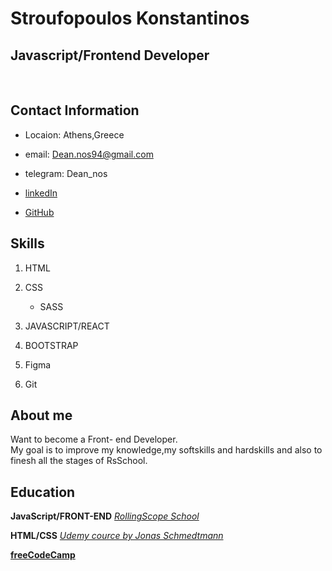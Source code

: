 # Stroufopoulos Konstantinos

## Javascript/Frontend Developer

<br>

## Contact Information

- Locaion: Athens,Greece

- email: Dean.nos94@gmail.com

- telegram: Dean_nos

- [linkedIn](https://www.linkedin.com/in/konstantinos-stroufopoulos-332b9a231/)

- [GitHub](https://github.com/dean-nos)

## Skills

1. HTML

2. CSS

   - SASS

3. JAVASCRIPT/REACT

4. BOOTSTRAP

5. Figma

6. Git

## About me

Want to become a Front- end Developer.<br>
My goal is to improve my knowledge,my softskills and hardskills and also to finesh all the stages of RsSchool.

## Education

**JavaScript/FRONT-END** [_RollingScope School_](https://rollingscopes.com)

**HTML/CSS** [_Udemy cource by Jonas Schmedtmann_](https://www.udemy.com/course/design-and-develop-a-killer-website-with-html5-and-css3/#instructor-1)

[**freeCodeCamp**](https://www.freecodecamp.org/Dean_Nos)
